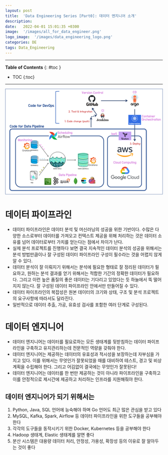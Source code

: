 ```yaml
---
layout: post
title:  'Data Engineering Series [Part0]: 데이터 엔지니어 소개'
description: 
date:   2022-04-01 15:01:35 +0300
image:  '/images/all_for_data_engineer.png'
logo_image:  '/images/data_engineering_logo.png'
categories: DE
tags: Data_Engineering
---
```

---

**Table of Contents**
{: #toc }
*  TOC
{:toc}

---

![](/images/all_for_data_engineer.png)

# 데이터 파이프라인

- 데이터 파이프라인은 데이터 분석 및 머신러닝의 성공을 위한 기반이다. 수많은 다양한 소스로부터 데이터를 가져오고 컨텍스트 제공을 위해 처리하는 것은 데이터 소유를 넘어 데이터로부터 가치를 얻는다는 점에서 차이가 난다.  
- 실제 분석 프로젝트를 진행하다 보면 결국 지속적인 데이터 분석의 성공을 위해서는 분석 방법만큼이나 잘 구성된 데이터 파이프라인 구성이 필수라는 것을 어렵지 않게 알 수 있다.  
- 데이터 분석이 잘 이뤄지기 위해서는 분석에 필요한 형태로 잘 정리된 데이터가 필요하고, 원하는 분석 결과를 얻기 위해서는 적합한 기간의 정확한 데이터가 필요하다. 그리고 이런 높은 품질의 좋은 데이터는 기다리고 있었다는 듯 하늘에서 뚝 떨어지지 않는다. 잘 구성된 데이터 파이프라인 안에서만 만들어질 수 있다.  
- 데이터 파이프라인의 복잡성은 원본 데이터의 크기와 상태, 구조 및 분석 프로젝트의 요구사항에 따라서도 달라진다.  
- 일반적으로 데이터 추출, 가공, 유효성 검사를 포함한 여러 단계로 구성된다.  

# 데이터 엔지니어

- 데이터 엔지니어는 데이터를 필요로하는 모든 생태계를 뒷받침하는 데이터 파이프라인을 구축하고 유지관리하는데 전문적인 역량을 갖춰야 한다. 
- 데이터 엔지니어는 제공하는 데이터의 유효성과 적시성을 보장하는데 자부심을 가지고 있다. 이를 위해서는 무엇인가 잘못되었을 때를 대비하여 테스트, 경고 및 비상 계획을 수립해야 한다. 그리고 어김없이 결국에는 무엇인가 잘못된다!  
- 데이터 엔지니어는 데이터를 한 번만 제공하는 것이 아니라 파이프라인을 구축하고 이를 안정적으로 제시간에 제공하고 처리하는 인프라를 지원해줘야 한다.

## 데이터 엔지니어가 되기 위해서는

1. Python, Java, SQL 언어에 능숙해야 하며 Go 언어도 최근 많은 관심을 받고 있다
2. MySQL, Kafka, Spark, Airflow 등 데이터 파이프라인을 위한 도구들을 공부해야 한다
3. 각각의 도구들을 동작시키기 위한 Docker, Kubernetes 등을 공부해야 한다
4. Hadoop 생태계, Elastic 생태계를 알면 좋다
5. 분산 시스템은 대용량 데이터 처리, 안정성, 가용성, 확장성 등의 이유로 잘 알아두는 것이 좋다